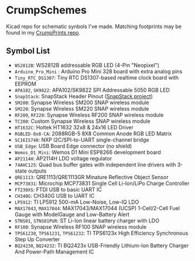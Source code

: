 CrumpSchemes
============
Kicad repo for schematic synbols I've made. Matching footprints may be found in my [CrumpPrints repo](https://github.com/tylercrumpton/CrumpPrints.pretty).

Symbol List
--------------
* `WS2812B`: WS2812B addressable RGB LED (4-Pin "Neopixel")
* `Arduino_Pro_Mini` :  Arduino Pro Mini 328 board with extra analog pins
* `Tiny_RTC_DS1307`: Tiny RTC DS1307-based realtime clock board with EEPROM
* `APA102`, `SK9822`: APA102/SK9822 SPI Addressable 5050 RGB LED
* `SnapStack`: SnapStack Header Pinout ([SnapStack project](https://github.com/tylercrumpton/SnapStack))
* `SM200`: Synapse Wireless SM200 SNAP wireless module
* `SM220`: Synapse Wireless SM220 SNAP wireless module
* `RF200`, `RF220`: Synapse Wireless RF200 SNAP wireless module
* `TC200`: Custom Synapse Wireless SNAP wireless module
* `HT1632C`: Holtek HT1632 32x8 & 24x16 LED Driver
* `RGBLED-8x8-CA`: 2088RGB-5 8X8 Common Anode RGB LED Matrix
* `SC16IS740`: NXP I2C/SPI-to-UART single-channel bridge
* `USB_Edge`: USB Board Edge connector (no shield)
* `Wemos_D1_Mini`: Wemos D1 Mini ESP8266 development board
* `AP2114H`: AP2114H LDO voltage regulator
* `74AHC125`: Quad bus buffer gates with independent line drivers with 3-state outputs
* `QRE1113`: QRE1113/QRE1113GR Minature Reflective Object Sensor
* `MCP73831`: Microchip MCP73831 Single Cell Li-Ion/LiPo Charge Controller
* `FT230XS`: FTDI USB to basic UART IC
* `CH340G`: CH340G USB to UART IC
* `LP5912`: TI LP5912 500-mA Low-Noise, Low-IQ LDO
* `MAX17043`, `MAX17044`: MAX17043/MAX17044 (UCSP) 1-Cell/2-Cell Fuel Gauge with ModelGauge and Low-Battery Alert
* `STNS01`, `STNS01PUR`: ST Li-Ion linear battery charger with LDO
* `RF100`: Synapse Wireless RF100 SNAP wireless module
* `TPS61230`, `TPS61231`, `TPS61232`: TI TPS6123x High Efficiency Synchronous Step Up Converter
* `BQ24230`, `BQ24232`: TI BQ2423x USB-Friendly Lithium-Ion Battery Charger And Power-Path Management IC

